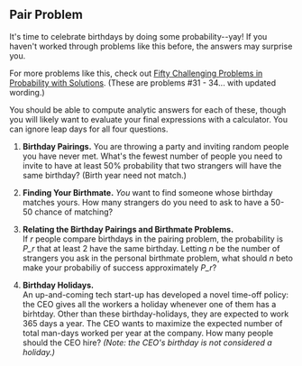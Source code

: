 ## Pair Problem

It's time to celebrate birthdays by doing some probability--yay!  If you haven't worked through problems like this before, the answers may surprise you. 

For more problems like this, check out [Fifty Challenging Problems in Probability with Solutions](https://www.amazon.com/Challenging-Problems-Probability-Solutions-Mathematics/dp/0486653552/). (These are problems #31 - 34... with updated wording.)

You should be able to compute analytic answers for each of these, though you will likely want to evaluate your final expressions with a calculator.  You can ignore leap days for all four questions.

1.  **Birthday Pairings.** 
You are throwing a party and inviting random people you have never met.  What's the fewest number of people you need to invite to have at least 50% probability that two strangers will have the same birthday?  (Birth year need not match.)

1.  **Finding Your Birthmate.** 
*You* want to find someone whose birthday matches yours.  How many strangers do you need to ask to have a 50-50 chance of matching?

1. **Relating the Birthday Pairings and Birthmate Problems.**  
If *r* people compare birthdays in the pairing problem, the probability is *P_r* that at least 2 have the same birthday.  Letting *n* be the number of strangers you ask in the personal birthmate problem, what should *n* beto make your probabiliy of success approximately *P_r*?

1. **Birthday Holidays.**  
An up-and-coming tech start-up has developed a novel time-off policy:  the CEO gives all the workers a holiday whenever one of them has a birhtday.  Other than these birthday-holidays, they are expected to work 365 days a year.  The CEO wants to maximize the expected number of total man-days worked per year at the company.  How many people should the CEO hire? _(Note: the CEO's birthday is not considered a holiday.)_
